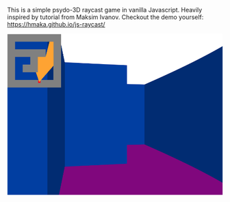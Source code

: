 This is a simple psydo-3D raycast game in vanilla Javascript. 
Heavily inspired by tutorial from Maksim Ivanov.
Checkout the demo yourself: https://hmaka.github.io/js-raycast/

![sampleImage](sampleImage.png)
